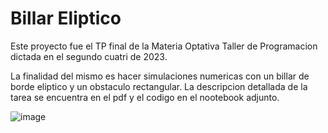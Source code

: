 # Billar Eliptico

Este proyecto fue el TP final de la Materia Optativa Taller de Programacion dictada en el segundo cuatri de 2023.

La finalidad del mismo es hacer simulaciones numericas con un billar de borde eliptico y un obstaculo rectangular. La descripcion detallada de la tarea se encuentra en el pdf y el codigo en el nootebook adjunto. 

![image](https://github.com/user-attachments/assets/0bc35cf2-bc05-4381-8646-480e132eaff2)

